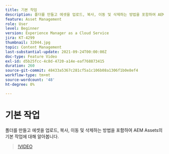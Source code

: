 ```yaml
---
title: 기본 작업
description: 폴더를 만들고 에셋을 업로드, 복사, 이동 및 삭제하는 방법을 포함하여 AEM Assets의 기본 작업에 대해 알아봅니다.
feature: Asset Management
role: User
level: Beginner
version: Experience Manager as a Cloud Service
jira: KT-4299
thumbnail: 32044.jpg
topic: Content Management
last-substantial-update: 2021-09-24T00:00:00Z
doc-type: Feature Video
exl-id: d5b25fcc-4c8d-4720-a14e-eaf768873415
duration: 260
source-git-commit: 48433a5367c281cf5a1c106b08a1306f1b0e8ef4
workflow-type: tm+mt
source-wordcount: '48'
ht-degree: 0%

---
```


# 기본 작업

폴더를 만들고 에셋을 업로드, 복사, 이동 및 삭제하는 방법을 포함하여 AEM Assets의 기본 작업에 대해 알아봅니다.

>[!VIDEO](https://video.tv.adobe.com/v/37160?quality=12&learn=on&captions=kor)
